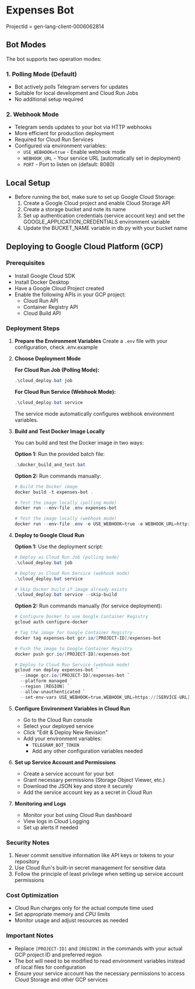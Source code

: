 
# Expenses Bot
ProjectId = gen-lang-client-0006062814

## Bot Modes

The bot supports two operation modes:

### 1. Polling Mode (Default)
- Bot actively polls Telegram servers for updates
- Suitable for local development and Cloud Run Jobs
- No additional setup required

### 2. Webhook Mode
- Telegram sends updates to your bot via HTTP webhooks
- More efficient for production deployment
- Required for Cloud Run Services
- Configured via environment variables:
  - `USE_WEBHOOK=true` - Enable webhook mode
  - `WEBHOOK_URL` - Your service URL (automatically set in deployment)
  - `PORT` - Port to listen on (default: 8080)

## Local Setup
- Before running the bot, make sure to set up Google Cloud Storage:
  1. Create a Google Cloud project and enable Cloud Storage API
  2. Create a storage bucket and note its name
  3. Set up authentication credentials (service account key) and set the GOOGLE_APPLICATION_CREDENTIALS environment variable
  4. Update the BUCKET_NAME variable in db.py with your bucket name

## Deploying to Google Cloud Platform (GCP)

### Prerequisites
- Install Google Cloud SDK
- Install Docker Desktop
- Have a Google Cloud Project created
- Enable the following APIs in your GCP project:
  - Cloud Run API
  - Container Registry API
  - Cloud Build API

### Deployment Steps

1. **Prepare the Environment Variables**
   Create a `.env` file with your configuration, check .env.example

2. **Choose Deployment Mode**
   
   **For Cloud Run Job (Polling Mode):**
   ```powershell
   .\cloud_deploy.bat job
   ```
   
   **For Cloud Run Service (Webhook Mode):**
   ```powershell
   .\cloud_deploy.bat service
   ```
   
   The service mode automatically configures webhook environment variables.

3. **Build and Test Docker Image Locally**
   
   You can build and test the Docker image in two ways:

   **Option 1:** Run the provided batch file:
   ```powershell
   .\docker_build_and_test.bat
   ```

   **Option 2:** Run commands manually:
   ```powershell
   # Build the Docker image
   docker build -t expenses-bot .

   # Test the image locally (polling mode)
   docker run --env-file .env expenses-bot

   # Test the image locally (webhook mode) 
   docker run --env-file .env -e USE_WEBHOOK=true -e WEBHOOK_URL=http://localhost:8080 -p 8080:8080 expenses-bot
   ```

4. **Deploy to Google Cloud Run**
   
   **Option 1:** Use the deployment script:
   ```powershell
   # Deploy as Cloud Run Job (polling mode)
   .\cloud_deploy.bat job
   
   # Deploy as Cloud Run Service (webhook mode)
   .\cloud_deploy.bat service
   
   # Skip Docker build if image already exists
   .\cloud_deploy.bat service --skip-build
   ```
   
   **Option 2:** Run commands manually (for service deployment):
   ```powershell
   # Configure Docker to use Google Container Registry
   gcloud auth configure-docker

   # Tag the image for Google Container Registry
   docker tag expenses-bot gcr.io/[PROJECT-ID]/expenses-bot

   # Push the image to Google Container Registry
   docker push gcr.io/[PROJECT-ID]/expenses-bot

   # Deploy to Cloud Run Service (webhook mode)
   gcloud run deploy expenses-bot `
     --image gcr.io/[PROJECT-ID]/expenses-bot `
     --platform managed `
     --region [REGION] `
     --allow-unauthenticated `
     --set-env-vars USE_WEBHOOK=true,WEBHOOK_URL=https://[SERVICE-URL]
   ```

4. **Configure Environment Variables in Cloud Run**
   - Go to the Cloud Run console
   - Select your deployed service
   - Click "Edit & Deploy New Revision"
   - Add your environment variables:
     - `TELEGRAM_BOT_TOKEN`
     - Add any other configuration variables needed

5. **Set up Service Account and Permissions**
   - Create a service account for your bot
   - Grant necessary permissions (Storage Object Viewer, etc.)
   - Download the JSON key and store it securely
   - Add the service account key as a secret in Cloud Run

6. **Monitoring and Logs**
   - Monitor your bot using Cloud Run dashboard
   - View logs in Cloud Logging
   - Set up alerts if needed

### Security Notes
1. Never commit sensitive information like API keys or tokens to your repository
2. Use Cloud Run's built-in secret management for sensitive data
3. Follow the principle of least privilege when setting up service account permissions

### Cost Optimization
- Cloud Run charges only for the actual compute time used
- Set appropriate memory and CPU limits
- Monitor usage and adjust resources as needed

### Important Notes
- Replace `[PROJECT-ID]` and `[REGION]` in the commands with your actual GCP project ID and preferred region
- The bot will need to be modified to read environment variables instead of local files for configuration
- Ensure your service account has the necessary permissions to access Cloud Storage and other GCP services